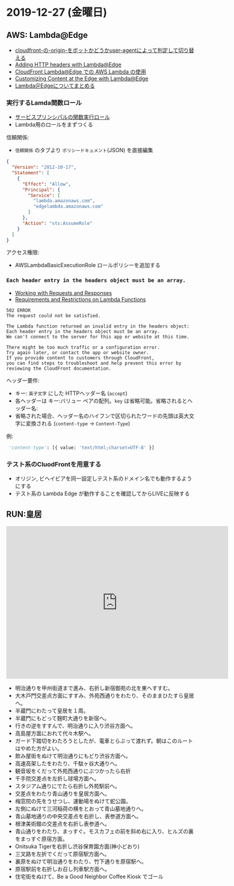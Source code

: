 # 2019-12-27 (金曜日)

## AWS: Lambda@Edge

- [cloudfront-の-origin-をボットかどうかuser-agentによって判定して切り替える](https://tech.torico-corp.com/blog/cloudfront-switch-origin-bot-user-agent/)
- [Adding HTTP headers with Lambda@Edge](https://dev.venntro.com/2017/10/adding-http-headers-with-lambda-edge/)
- [CloudFront Lambda@Edge での AWS Lambda の使用](https://docs.aws.amazon.com/ja_jp/lambda/latest/dg/lambda-edge.html)
- [Customizing Content at the Edge with Lambda@Edge](https://docs.aws.amazon.com/AmazonCloudFront/latest/DeveloperGuide/lambda-at-the-edge.html)
- [Lambda＠Edgeについてまとめる](https://qiita.com/chii-08/items/1b8c7f9f876673b7aa20)

### 実行するLamda関数ロール

- [サービスプリンシパルの関数実行ロール](https://docs.aws.amazon.com/ja_jp/AmazonCloudFront/latest/DeveloperGuide/lambda-edge-permissions.html)
- Lambda用のロールをまずつくる

信頼関係:

- `信頼関係` のタブより `ポリシードキュメント`(JSON) を直接編集

~~~json
{
  "Version": "2012-10-17",
  "Statement": [
    {
      "Effect": "Allow",
      "Principal": {
        "Service": [
          "lambda.amazonaws.com",
          "edgelambda.amazonaws.com"
        ]
      },
      "Action": "sts:AssumeRole"
    }
  ]
}
~~~

アクセス権限:

- AWSLambdaBasicExecutionRole ロールポリシーを追加する

### `Each header entry in the headers object must be an array.`

- [Working with Requests and Responses](https://docs.aws.amazon.com/AmazonCloudFront/latest/DeveloperGuide/lambda-generating-http-responses.html)
- [Requirements and Restrictions on Lambda Functions](https://docs.aws.amazon.com/AmazonCloudFront/latest/DeveloperGuide/lambda-requirements-limits.html#lambda-header-restrictions)

~~~text
502 ERROR
The request could not be satisfied.

The Lambda function returned an invalid entry in the headers object:
Each header entry in the headers object must be an array.
We can't connect to the server for this app or website at this time.

There might be too much traffic or a configuration error.
Try again later, or contact the app or website owner.
If you provide content to customers through CloudFront,
you can find steps to troubleshoot and help prevent this error by reviewing the CloudFront documentation.
~~~

ヘッダー要件:

- キー: `英子文字` にした HTTPヘッダー名 (`accept`)
- 各ヘッダーは キー:バリュー ペアの配列。`key` は省略可能。省略されるとヘッダー名:
- 省略された場合、ヘッダー名のハイフンで区切られたワードの先頭は英大文字に変換される (`content-type` -> `Content-Type`)

例:

~~~py
 'content-type': [{ value: 'text/html;charset=UTF-8' }]
~~~

### テスト系のCluodFrontを用意する

- オリジン, ビヘイビアを同一設定しテスト系のドメイン名でも動作するようにする
- テスト系の Lambda Edge が動作することを確認してからLIVEに反映する

## RUN:皇居

<iframe height='405' width='590' frameborder='0' allowtransparency='true' scrolling='no' src='https://www.strava.com/activities/2958804740/embed/af4db3b4f429a36ffdfaea88e520ecfd47dcc416'></iframe>

- 明治通りを甲州街道まで進み、右折し新宿御苑の北を東へすすむ。
- 大木戸門交差点方面にすすみ、外苑西通りをわたり、そのままひたすら皇居へ。
- 半蔵門にわたって皇居を１周。
- 半蔵門にもどって麹町大通りを新宿へ。
- 行きの逆をすすんで、明治通りに入り渋谷方面へ。
- 高島屋方面におれて代々木駅へ。
- ガード下踏切をわたろうとしたが、電車とらぶって渡れず。朝はこのルートはやめた方がよい。
- 飲み屋街をぬけて明治通りにもどり渋谷方面へ。
- 高速高架したをわたり、千駄ヶ谷大通りへ。
- 観音坂をくだって外苑西通りにぶつかったら右折
- 千手院交差点を左折し球場方面へ。
- スタジアム通りにでたら右折し外苑駅前へ。
- 交差点をわたり青山通りを皇居方面へ。
- 梅窓院の先をうせつし、運動場をぬけて蛇公園。
- 左側にぬけて三河稲荷の横をとおって青山墓地通りへ。
- 青山墓地通りの中央交差点を右折し、表参道方面へ。
- 根津美術館の交差点を右折し表参道へ。
- 青山通りをわたり、まっすぐ。モスカフェの前を斜め右に入り、ヒルズの裏をまっすぐ原宿方面。
- Onitsuka Tigerを右折し渋谷保育園方面(神小どおり)
- 三叉路を左折でくだって原宿駅方面へ。
- 裏原をぬけて明治通りをわたり、竹下通りを原宿駅へ。
- 原宿駅前を右折しお召し列車駅方面へ。
- 住宅街をぬけて、Be a Good Neighbor Coffee Kiosk でゴール
